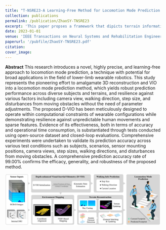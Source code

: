 ```yaml
---
title: "T-NSRE23-A Learning-Free Method for Locomotion Mode Prediction by Terrain Reconstruction and Visual-Inertial Odometry"
collection: publications
permalink: /publication/ZhaoSY-TNSRE23
excerpt: 'This paper propses a framework that dipicts terrain information and human motion in a unified robust representation for wearable robot control. It avoids the learning process and presents generality across people and scenarios.'
date: 2023-01-01
venue: 'IEEE Transactions on Neural Systems and Rehabilitation Engineering'
paperurl: '/pubfile/ZhaoSY-TNSRE23.pdf'
citation: 
cover_image: 
---
```



**Abstract** This research introduces a novel, highly precise, and learning-free approach to locomotion mode prediction, a technique with potential for broad applications in the field of lower-limb wearable robotics. This study represents the pioneering effort to amalgamate 3D reconstruction and VIO into a locomotion mode prediction method, which yields robust prediction performance across diverse subjects and terrains, and resilience against various factors including camera view, walking direction, step size, and disturbances from moving obstacles without the need of parameter adjustments. The proposed D-VIO has been meticulously designed to operate within computational constraints of wearable configurations while demonstrating resilience against unpredictable human movements and sparse features. Evidence of its effectiveness, both in terms of accuracy and operational time consumption, is substantiated through tests conducted using open-source dataset and closed-loop evaluations. Comprehensive experiments were undertaken to validate its prediction accuracy across various test conditions such as subjects, scenarios, sensor mounting positions, camera views, step sizes, walking directions, and disturbances from moving obstacles. A comprehensive prediction accuracy rate of 99.00% confirms the efficacy, generality, and robustness of the proposed method.

![picture](/pubfile/ZhaoSY-TNSRE23.png)
